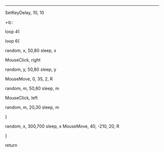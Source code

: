 ________


SetKeyDelay, 10, 10 



+q::

loop 4{


loop 6{

random, x, 50,80
sleep, x


MouseClick, right

random, y, 50,80
sleep, y

MouseMove, 0, 35, 2, R

random, m, 50,80
sleep, m

MouseClick, left

random, m, 20,30
sleep, m


}

random, x, 300,700
sleep, x
MouseMove, 40, -210, 20, R

}


return


